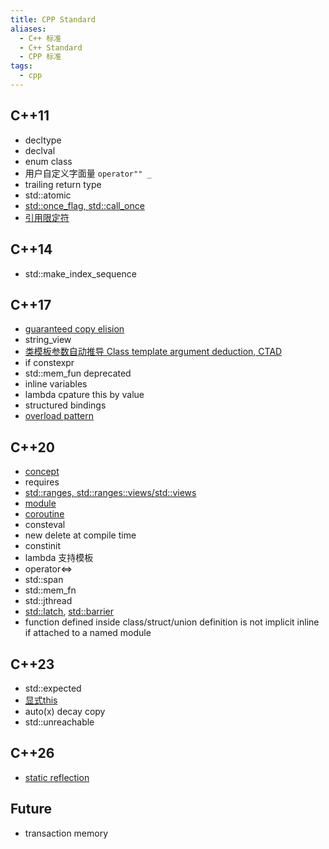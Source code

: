 ```yaml
---
title: CPP Standard
aliases:
  - C++ 标准
  - C++ Standard
  - CPP 标准
tags:
  - cpp
---
```

## C++11  

- decltype
- declval
- enum class
- 用户自定义字面量 `operator"" _`
- trailing return type  
- std::atomic
- [std::once_flag, std::call_once](note_cpp_thread.md/#stdonce_flag-stdcall_once)
- [引用限定符](note_cpp.md/#引用限定符)

## C++14

- std::make_index_sequence

## C++17

- [guaranteed copy elision](note_cpp_move.md/#纯右值-prvalue)
- string_view
- [类模板参数自动推导 Class template argument deduction, CTAD](note_cpp.md/#类模板参数自动推导class-template-argument-deduction-ctad)
- if constexpr
- std::mem_fun deprecated
- inline variables
- lambda cpature this by value
- structured bindings
- [overload pattern](note_cpp.md/#重载模式overload-pattern)

## C++20

- [concept](note_cpp.md/#concept)
- requires
- [std::ranges, std::ranges::views/std::views](CPP_20/Range_View.md)
- [module](CPP_20/Module.md)
- [coroutine](note_async.md/#cpp-coroutines)
- consteval  
- new delete at compile time
- constinit  
- lambda 支持模板
- operator<=>
- std::span
- std::mem_fn
- std::jthread
- [std::latch](CPP_20/Latch.md), [std::barrier](CPP_20/Barrier.md)
- function defined inside class/struct/union definition is not implicit inline if attached to a named module

## C++23

- std::expected
- [显式this](note_cpp.md/#显式-this-指针-deducing-this)
- auto(x) decay copy
- std::unreachable

## C++26  
- [static reflection](CPP_26/Static_Reflection.md)  
## Future

- transaction memory
